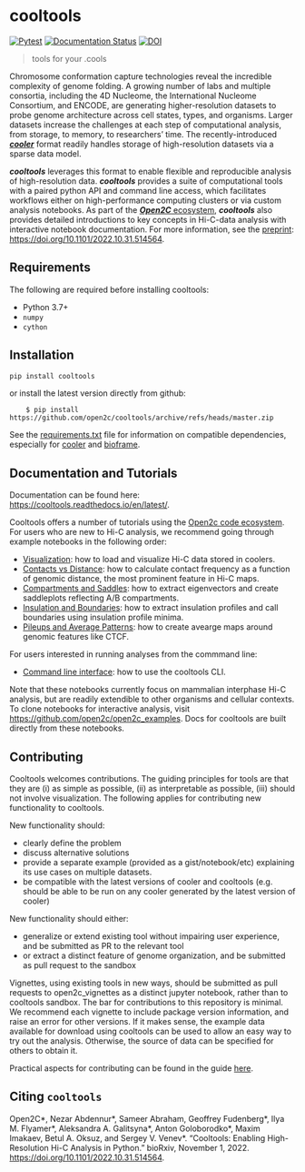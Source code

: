 # cooltools

[![Pytest](https://github.com/open2c/cooltools/actions/workflows/pytest.yml/badge.svg)](https://github.com/open2c/cooltools/actions/workflows/pytest.yml)
[![Documentation Status](https://readthedocs.org/projects/cooltools/badge/?version=latest)](https://cooltools.readthedocs.io/en/latest/?badge=latest)
[![DOI](https://zenodo.org/badge/82413481.svg)](https://zenodo.org/badge/latestdoi/82413481)

> tools for your .cools

Chromosome conformation capture technologies reveal the incredible complexity of genome folding. A growing number of labs and multiple consortia, including the 4D Nucleome, the International Nucleome Consortium, and ENCODE, are generating higher-resolution datasets to probe genome architecture across cell states, types, and organisms. Larger datasets increase the challenges at each step of computational analysis, from storage, to memory, to researchers’ time. The recently-introduced [***cooler***](https://github.com/open2c/cooler/tree/master/cooler) format readily handles storage of high-resolution datasets via a sparse data model.

***cooltools*** leverages this format to enable flexible and reproducible analysis of high-resolution data. ***cooltools*** provides a suite of computational tools with a paired python API and command line access, which facilitates workflows either on high-performance computing clusters or via custom analysis notebooks. As part of the [***Open2C*** ecosystem](https://open2c.github.io/), ***cooltools*** also provides detailed introductions to key concepts in Hi-C-data analysis with interactive notebook documentation. For more information, see the [preprint](https://doi.org/10.1101/2022.10.31.514564): https://doi.org/10.1101/2022.10.31.514564.

## Requirements

The following are required before installing cooltools:

* Python 3.7+
* `numpy`
* `cython`

## Installation

```sh
pip install cooltools
```

or install the latest version directly from github:

```
    $ pip install https://github.com/open2c/cooltools/archive/refs/heads/master.zip
``` 

See the [requirements.txt](https://github.com/open2c/cooltools/blob/master/requirements.txt) file for information on compatible dependencies, especially for [cooler](https://github.com/open2c/cooler/tree/master/cooler) and [bioframe](https://github.com/open2c/bioframe).


## Documentation and Tutorials

Documentation can be found here: https://cooltools.readthedocs.io/en/latest/.

Cooltools offers a number of tutorials using the [Open2c code ecosystem](https://github.com/open2c/). For users who are new to Hi-C analysis, we recommend going through example notebooks in the following order:

- [Visualization](https://cooltools.readthedocs.io/en/latest/notebooks/viz.html): how to load and visualize Hi-C data stored in coolers.
- [Contacts vs Distance](https://cooltools.readthedocs.io/en/latest/notebooks/contacts_vs_distance.html):  how to calculate contact frequency as a function of genomic distance, the most prominent feature in Hi-C maps.
- [Compartments and Saddles](https://cooltools.readthedocs.io/en/latest/notebooks/compartments_and_saddles.html):  how to extract eigenvectors and create saddleplots reflecting A/B compartments.
- [Insulation and Boundaries](https://cooltools.readthedocs.io/en/latest/notebooks/insulation_and_boundaries.html):  how to extract insulation profiles and call boundaries using insulation profile minima.
- [Pileups and Average Patterns](https://cooltools.readthedocs.io/en/latest/notebooks/pileup_CTCF.html): how to create avearge maps around genomic features like CTCF.

For users interested in running analyses from the commmand line:
- [Command line interface](https://cooltools.readthedocs.io/en/latest/notebooks/command_line_interface.html): how to use the cooltools CLI.

Note that these notebooks currently focus on mammalian interphase Hi-C analysis, but are readily extendible to other organisms and cellular contexts. To clone notebooks for interactive analysis, visit https://github.com/open2c/open2c_examples. Docs for cooltools are built directly from these notebooks.

## Contributing
Cooltools welcomes contributions. The guiding principles for tools are that they are (i) as simple as possible, (ii) as interpretable as possible, (iii) should not involve visualization. The following applies for contributing new functionality to cooltools.

New functionality should:
- clearly define the problem 
- discuss alternative solutions
- provide a separate example (provided as a gist/notebook/etc) explaining its use cases on multiple datasets.
- be compatible with the latest versions of cooler and cooltools (e.g. should be able to be run on any cooler generated by the latest version of cooler)

New functionality should either:
- generalize or extend existing tool without impairing user experience, and be submitted as PR to the relevant tool
- or extract a distinct feature of genome organization, and be submitted as pull request to the sandbox

Vignettes, using existing tools in new ways, should be submitted as pull requests to open2c_vignettes as a distinct jupyter notebook, rather than to cooltools sandbox. The bar for contributions to this repository is minimal. We recommend each vignette to include package version information, and raise an error for other versions. If it makes sense, the example data available for download using cooltools can be used to allow an easy way to try out the analysis. Otherwise, the source of data can be specified for others to obtain it.

Practical aspects for contributing can be found in the guide [here](https://github.com/open2c/cooltools/blob/master/CONTRIBUTING.md).

## Citing `cooltools`

Open2C*, Nezar Abdennur*, Sameer Abraham, Geoffrey Fudenberg*, Ilya M. Flyamer*, Aleksandra A. Galitsyna*, Anton Goloborodko*, Maxim Imakaev, Betul A. Oksuz, and Sergey V. Venev*. “Cooltools: Enabling High-Resolution Hi-C Analysis in Python.” bioRxiv, November 1, 2022. https://doi.org/10.1101/2022.10.31.514564.
